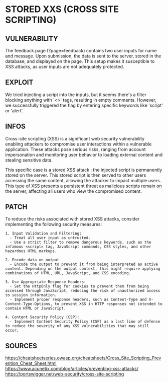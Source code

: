 # STORED XXS (CROSS SITE SCRIPTING)

## VULNERABILITY

The feedback page (?page=feedback) contains two user inputs for name and message. Upon submission, the data is sent to the server, stored in the database, and displayed on the page. This setup makes it susceptible to XSS attacks, as user inputs are not adequately protected.

## EXPLOIT

We tried injecting a script into the inputs, but it seems there's a filter blocking anything with '<>' tags, resulting in empty comments. However, we successfully triggered the flag by entering specific keywords like 'script' or 'alert'.

## INFOS

Cross-site scripting (XSS) is a significant web security vulnerability enabling attackers to compromise user interactions within a vulnerable application. These attacks pose serious risks, ranging from account impersonation and monitoring user behavior to loading external content and stealing sensitive data.

This specific case is a stored XSS attack : the injected script is permanently stored on the server. This stored script is then served to other users accessing the same content, allowing the attacker to impact multiple users. This type of XSS presents a persistent threat as malicious scripts remain on the server, affecting all users who view the compromised content.

## PATCH

To reduce the risks associated with stored XSS attacks, consider implementing the following security measures:

    1. Input Validation and Filtering:
      - Treat all user input as untrusted.
      - Use a strict filter to remove dangerous keywords, such as the infamous <script> tag, JavaScript commands, CSS styles, and other hazardous HTML markups.

    2. Encode data on output
      - Encode the output to prevent it from being interpreted as active content. Depending on the output context, this might require applying combinations of HTML, URL, JavaScript, and CSS encoding.

    3. Use Appropriate Response Headers:
      - Set the HttpOnly flag for cookies to prevent them from being accessed through JavaScript, reducing the risk of unauthorized access to session information.
      - Implement proper response headers, such as Content-Type and X-Content-Type-Options, to prevent XSS in HTTP responses not intended to contain HTML or JavaScript.

    4. Content Security Policy (CSP):
      - Implement Content Security Policy (CSP) as a last line of defense to reduce the severity of any XSS vulnerabilities that may still occur.

## SOURCES

https://cheatsheetseries.owasp.org/cheatsheets/Cross_Site_Scripting_Prevention_Cheat_Sheet.html
https://www.acunetix.com/blog/articles/preventing-xss-attacks/
https://portswigger.net/web-security/cross-site-scripting
